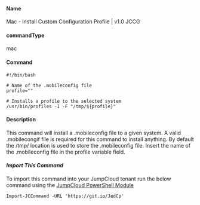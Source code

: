 #### Name

Mac - Install Custom Configuration Profile | v1.0 JCCG

#### commandType

mac

#### Command

```
#!/bin/bash

# Name of the .mobileconfig file
profile=""

# Installs a profile to the selected system
/usr/bin/profiles -I -F "/tmp/${profile}"

```

#### Description

This command will install a .mobileconfig file to a given system. A valid .mobilecongif file is required for this command to install anything. By default the /tmp/ location is used to store the .mobileconfig file. Insert the name of the .mobileconfig file in the profile variable field.

#### *Import This Command*

To import this command into your JumpCloud tenant run the below command using the [JumpCloud PowerShell Module](https://github.com/TheJumpCloud/support/wiki/Installing-the-JumpCloud-PowerShell-Module)

```
Import-JCCommand -URL 'https://git.io/JedCp'
```
